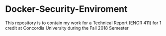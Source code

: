 # Docker-Security-Enviroment
This repository is to contain my work for a Technical Report (ENGR 411) for 1 credit at Concordia University during the Fall 2018 Semester
